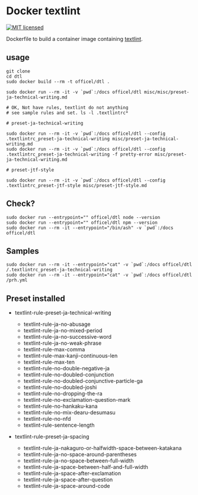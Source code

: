 # Docker textlint

[![MIT licensed](https://img.shields.io/badge/license-MIT-blue.svg)](./LICENSE)

Dockerfile to build a container image containing [textlint](https://textlint.github.io/).

## usage

    git clone
    cd dtl
    sudo docker build --rm -t officel/dtl .

    sudo docker run --rm -it -v `pwd`:/docs officel/dtl misc/misc/preset-ja-technical-writing.md

    # OK, Not have rules, textlint do not anything
    # see sample rules and set. ls -l .textlintrc*

    # preset-ja-technical-writing

    sudo docker run --rm -it -v `pwd`:/docs officel/dtl --config .textlintrc_preset-ja-technical-writing misc/preset-ja-technical-writing.md
    sudo docker run --rm -it -v `pwd`:/docs officel/dtl --config .textlintrc_preset-ja-technical-writing -f pretty-error misc/preset-ja-technical-writing.md

    # preset-jtf-style

    sudo docker run --rm -it -v `pwd`:/docs officel/dtl --config .textlintrc_preset-jtf-style misc/preset-jtf-style.md


## Check?

    sudo docker run --entrypoint="" officel/dtl node --version
    sudo docker run --entrypoint="" officel/dtl npm --version
    sudo docker run --rm -it --entrypoint="/bin/ash" -v `pwd`:/docs officel/dtl

## Samples

    sudo docker run --rm -it --entrypoint="cat" -v `pwd`:/docs officel/dtl /.textlintrc_preset-ja-technical-writing
    sudo docker run --rm -it --entrypoint="cat" -v `pwd`:/docs officel/dtl /prh.yml


## Preset installed

* textlint-rule-preset-ja-technical-writing

    * textlint-rule-ja-no-abusage
    * textlint-rule-ja-no-mixed-period
    * textlint-rule-ja-no-successive-word
    * textlint-rule-ja-no-weak-phrase
    * textlint-rule-max-comma
    * textlint-rule-max-kanji-continuous-len
    * textlint-rule-max-ten
    * textlint-rule-no-double-negative-ja
    * textlint-rule-no-doubled-conjunction
    * textlint-rule-no-doubled-conjunctive-particle-ga
    * textlint-rule-no-doubled-joshi
    * textlint-rule-no-dropping-the-ra
    * textlint-rule-no-exclamation-question-mark
    * textlint-rule-no-hankaku-kana
    * textlint-rule-no-mix-dearu-desumasu
    * textlint-rule-no-nfd
    * textlint-rule-sentence-length

* textlint-rule-preset-ja-spacing

    * textlint-rule-ja-nakaguro-or-halfwidth-space-between-katakana
    * textlint-rule-ja-no-space-around-parentheses
    * textlint-rule-ja-no-space-between-full-width
    * textlint-rule-ja-space-between-half-and-full-width
    * textlint-rule-ja-space-after-exclamation
    * textlint-rule-ja-space-after-question
    * textlint-rule-ja-space-around-code

